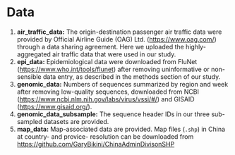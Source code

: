 # Data

1. **air_traffic_data:** The origin-destination passenger air traffic data were provided by Official Airline Guide (OAG) Ltd. (https://www.oag.com/) through a data sharing agreement. Here we uploaded the highly-aggregated air traffic data that were used in our study.
2. **epi_data:** Epidemiological data were downloaded from FluNet (https://www.who.int/tools/flunet) after removing uninformative or non-sensible data entry, as described in the methods section of our study.
3. **genomic_data:** Numbers of sequences summarized by region and week after removing low-quality sequences, downloaded from NCBI (https://www.ncbi.nlm.nih.gov/labs/virus/vssi/#/) and GISAID (https://www.gisaid.org/).
4. **genomic_data_subsample:** The sequence header IDs in our three sub-sampled datasets are provided.
5. **map_data:** Map-associated data are provided. Map files (`.shp`) in China at country- and provice- resolution can be downloaded from https://github.com/GaryBikini/ChinaAdminDivisonSHP
